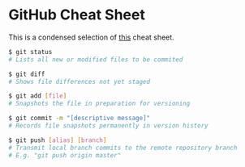 # GitHub Cheat Sheet

This is a condensed selection of [this](https://services.github.com/on-demand/downloads/github-git-cheat-sheet.pdf) cheat sheet.

```sh
$ git status
# Lists all new or modified files to be commited
```

```sh
$ git diff
# Shows file differences not yet staged
```

```sh
$ git add [file]
# Snapshots the file in preparation for versioning
```

```sh
$ git commit -m "[descriptive message]"
# Records file snapshots permanently in version history
```

```sh
$ git push [alias] [branch]
# Transmit local branch commits to the remote repository branch
# E.g. "git push origin master"
```
